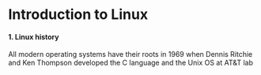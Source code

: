 Introduction to Linux
======================

#### 1. **Linux history**

All modern operating systems have their roots in 1969 when Dennis Ritchie and Ken Thompson developed the C language and the Unix OS at AT&T lab
